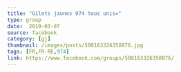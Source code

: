 ```yaml
---
title: "Gilets jaunes 974 tous unis✊"
type: group
date:  2019-03-07
source: facebook
category: [gj]
thumbnail: /images/posts/508163326350876.jpg
tags: [FR,FR-RE,974]
link: https://www.facebook.com/groups/508163326350876/
---
```

